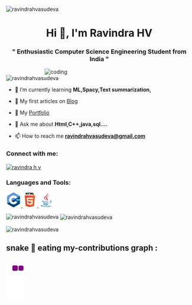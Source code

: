 <p align="left"> <img src="[[rce=sharebutton)](https://www.canva.com/design/DAFeyT4SU8k/JXMkhHPORQ_pq7HcibClcw/edit?analyticsCorrelationId=ac69b88a-2227-4504-8f3d-e016a735a888)" alt="ravindrahvasudeva" /> </p>
<h1 align="center">Hi 👋, I'm Ravindra HV</h1>
<h3 align="center">" Enthusiastic Computer Science Engineering Student from India "</h3>
<img align ="right" alt="coding" width="400" src="https://miro.medium.com/max/828/0*7Q3yvSIv_t0ioJ-Z.gif">
<p align="left"> <img src="https://komarev.com/ghpvc/?username=ravindrahvasudeva&label=Profile%20views&color=0e75b6&style=flat" alt="ravindrahvasudeva" /> </p>

- 🌱 I’m currently learning **ML,Spacy,Text summarization,**

- 📝 My first articles on [Blog](http://surl.li/dlbtn)

- 🦾 My  [Portfolio](https://ravindrahvasudeva.github.io/)

- 💬 Ask me about **Html,C++,java,sql....**

- 📫 How to reach me **ravindrahvasudeva@gmail.com**

<h3 align="left">Connect with me:</h3>
<p align="left">
<a href="https://www.linkedin.com/in/ravindra-h-v-141555219/" target="blank"><img align="center" src="https://raw.githubusercontent.com/rahuldkjain/github-profile-readme-generator/master/src/images/icons/Social/linked-in-alt.svg" alt="ravindra h v" height="30" width="40" /></a>
</p>

<h3 align="left">Languages and Tools:</h3>
<p align="left"> <a href="https://www.w3schools.com/cpp/" target="_blank" rel="noreferrer"> <img src="https://raw.githubusercontent.com/devicons/devicon/master/icons/cplusplus/cplusplus-original.svg" alt="cplusplus" width="40" height="40"/> </a> <a href="https://www.w3.org/html/" target="_blank" rel="noreferrer"> <img src="https://raw.githubusercontent.com/devicons/devicon/master/icons/html5/html5-original-wordmark.svg" alt="html5" width="40" height="40"/> </a> <a href="https://www.java.com" target="_blank" rel="noreferrer"> <img src="https://raw.githubusercontent.com/devicons/devicon/master/icons/java/java-original.svg" alt="java" width="40" height="40"/> </a> </p>

<p><img align="left" src="https://github-readme-stats.vercel.app/api/top-langs?username=ravindrahvasudeva&show_icons=true&locale=en&layout=compact" alt="ravindrahvasudeva" /></p>

<p>&nbsp;<img align="center" src="https://github-readme-stats.vercel.app/api?username=ravindrahvasudeva&show_icons=true&locale=en" alt="ravindrahvasudeva" /></p>

<p><img align="center" src="https://github-readme-streak-stats.herokuapp.com/?user=ravindrahvasudeva&" alt="ravindrahvasudeva" /></p>

## snake 🐍 eating my-contributions graph :
![snake gif](
https://github.com/ravindrahvasudeva/ravindrahvasudeva/blob/output/github-contribution-grid-snake.gif)
